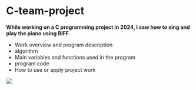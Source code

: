 # C-team-project
**While working on a C programming project in 2024, I saw how to sing and play the piano using BIFF.**
- Work overview and program description
- algorithm 
- Main variables and functions used in the program
- program code
- How to use or apply project work

 ![](./스크린샷%202024-06-19%20214132.png)